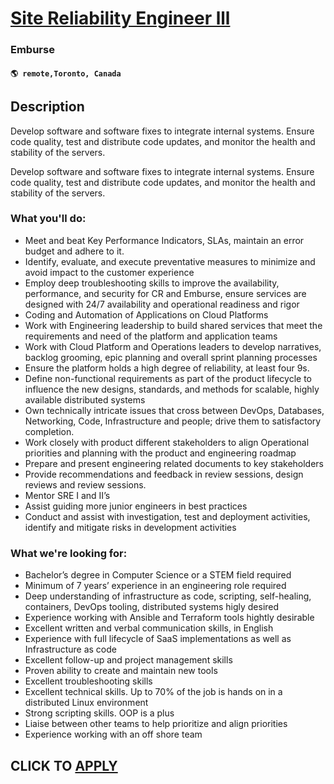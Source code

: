# [Site Reliability Engineer lll](https://www.remotewlb.com/apply/site-reliability-engineer-lll)  
### Emburse  
#### `🌎 remote,Toronto, Canada`  

## Description

Develop software and software fixes to integrate internal systems. Ensure code quality, test and distribute code updates, and monitor the health and stability of the servers.

  

Develop software and software fixes to integrate internal systems. Ensure code quality, test and distribute code updates, and monitor the health and stability of the servers.

  

### What you'll do:

* Meet and beat Key Performance Indicators, SLAs, maintain an error budget and adhere to it.
* Identify, evaluate, and execute preventative measures to minimize and avoid impact to the customer experience
* Employ deep troubleshooting skills to improve the availability, performance, and security for CR and Emburse, ensure services are designed with 24/7 availability and operational readiness and rigor
* Coding and Automation of Applications on Cloud Platforms
* Work with Engineering leadership to build shared services that meet the requirements and need of the platform and application teams
* Work with Cloud Platform and Operations leaders to develop narratives, backlog grooming, epic planning and overall sprint planning processes
* Ensure the platform holds a high degree of reliability, at least four 9s.
* Define non-functional requirements as part of the product lifecycle to influence the new designs, standards, and methods for scalable, highly available distributed systems
* Own technically intricate issues that cross between DevOps, Databases, Networking, Code, Infrastructure and people; drive them to satisfactory completion.
* Work closely with product different stakeholders to align Operational priorities and planning with the product and engineering roadmap
* Prepare and present engineering related documents to key stakeholders
* Provide recommendations and feedback in review sessions, design reviews and review sessions.
* Mentor SRE I and II’s
* Assist guiding more junior engineers in best practices
* Conduct and assist with investigation, test and deployment activities, identify and mitigate risks in development activities

  

### What we're looking for:

* Bachelor’s degree in Computer Science or a STEM field required
* Minimum of 7 years’ experience in an engineering role required
* Deep understanding of infrastructure as code, scripting, self-healing, containers, DevOps tooling, distributed systems higly desired
* Experience working with Ansible and Terraform tools hightly desirable
* Excellent written and verbal communication skills, in English
* Experience with full lifecycle of SaaS implementations as well as Infrastructure as code
* Excellent follow-up and project management skills
* Proven ability to create and maintain new tools
* Excellent troubleshooting skills
* Excellent technical skills. Up to 70% of the job is hands on in a distributed Linux environment
* Strong scripting skills. OOP is a plus
* Liaise between other teams to help prioritize and align priorities
* Experience working with an off shore team

  

  
## CLICK TO [APPLY](https://www.remotewlb.com/apply/site-reliability-engineer-lll)

